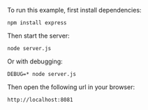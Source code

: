 To run this example, first install dependencies:

    npm install express

Then start the server:

    node server.js

Or with debugging:

    DEBUG=* node server.js

Then open the following url in your browser:

    http://localhost:8081

